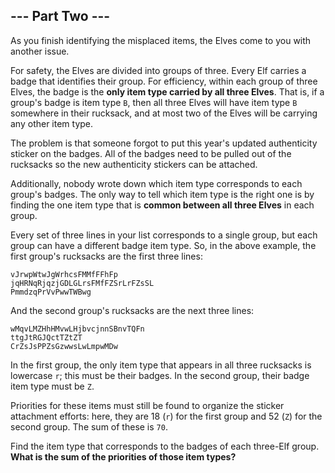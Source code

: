 ## --- Part Two ---
As you finish identifying the misplaced items, the Elves come to you with another issue.
 
For safety, the Elves are divided into groups of three. Every Elf carries a badge that identifies their group. For efficiency, within each group of three Elves, the badge is the **only item type carried by all three Elves**. That is, if a group's badge is item type `B`, then all three Elves will have item type `B` somewhere in their rucksack, and at most two of the Elves will be carrying any other item type.
 
The problem is that someone forgot to put this year's updated authenticity sticker on the badges. All of the badges need to be pulled out of the rucksacks so the new authenticity stickers can be attached.
 
Additionally, nobody wrote down which item type corresponds to each group's badges. The only way to tell which item type is the right one is by finding the one item type that is **common between all three Elves** in each group.
 
Every set of three lines in your list corresponds to a single group, but each group can have a different badge item type. So, in the above example, the first group's rucksacks are the first three lines:
 

```
vJrwpWtwJgWrhcsFMMfFFhFp
jqHRNqRjqzjGDLGLrsFMfFZSrLrFZsSL
PmmdzqPrVvPwwTWBwg
```

 
And the second group's rucksacks are the next three lines:
 

```
wMqvLMZHhHMvwLHjbvcjnnSBnvTQFn
ttgJtRGJQctTZtZT
CrZsJsPPZsGzwwsLwLmpwMDw
```

 
In the first group, the only item type that appears in all three rucksacks is lowercase `r`; this must be their badges. In the second group, their badge item type must be `Z`.
 
Priorities for these items must still be found to organize the sticker attachment efforts: here, they are 18 (`r`) for the first group and 52 (`Z`) for the second group. The sum of these is `70`.
 
Find the item type that corresponds to the badges of each three-Elf group. **What is the sum of the priorities of those item types?**
 